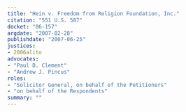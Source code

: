 ```yaml
---
title: "Hein v. Freedom from Religion Foundation, Inc."
citation: "551 U.S. 587"
docket: "06-157"
argdate: "2007-02-28"
publishdate: "2007-06-25"
justices:
- 2006alito
advocates:
- "Paul D. Clement"
- "Andrew J. Pincus"
roles:
- "Solicitor General, on behalf of the Petitioners"
- "on behalf of the Respondents"
summary: ""
---
```


